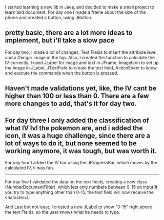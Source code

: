I started learning a new lib in Java, and decided to make a small project to learn and document.
For day one I made a frame about the size of the phone and created a button, using JButton.

pretty basic, there are a lot more ideas to implement, but i'll take a slow pace
----------------------------------------------------------------------------------------------------------
For day two, I made a lot of changes, Text Fields to insert the attribute level, and a Gengar image in the top. Also, I created the function to calculate the IV correctly.
I used JLabel for image and text in JFrame, ImageIcon to set up the image in JLabel, JTextField to create the text field, ActionEvent to know and execute the commands when the button is pressed.

Haven't made validations yet, like, the IV cant be higher than 100 or less than 0.
There are a few more changes to add, that's it for day two.
----------------------------------------------------------------------------------------------------------
For day three I only added the classification of what IV lvl the pokemon are, and i added the icon, it was a huge challenge, since there are a lot of ways to do it, but none seemed to be working anymore, it was tough, but was worth it.
----------------------------------------------------------------------------------------------------------
For day four I added the IV bar using the JProgressBar, which moves by the calculated IV, it was fun.

----------------------------------------------------------------------------------------------------------

For day five I validated the data on the text fields, creating a new class (NumberDocumentFilter), which lets only numbers between 0-15 on input(if you try to type anything other than 0-15, the text field will now receive the characters).

And Last but not least, I created a new JLabel to show "0-15" right above the text Fields, so the user knows what he needs to type.




